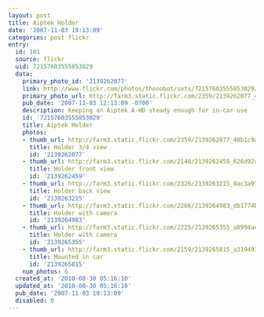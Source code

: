 ```yaml
---
layout: post
title: Aiptek Holder
date: '2007-11-03 19:13:09'
categories: post flickr
entry:
  id: 101
  source: flickr
  uid: 72157603555853029
  data:
    primary_photo_id: '2139262077'
    link: http://www.flickr.com/photos/thenobot/sets/72157603555853029/
    primary_photo_url: http://farm3.static.flickr.com/2359/2139262077_40b1c9a8bb_m.jpg
    pub_date: '2007-11-03 12:13:09 -0700'
    description: Keeping an Aiptek A-HD steady enough for in-car use
    id: '72157603555853029'
    title: Aiptek Holder
    photos:
    - thumb_url: http://farm3.static.flickr.com/2359/2139262077_40b1c9a8bb_s.jpg
      title: Holder 3/4 view
      id: '2139262077'
    - thumb_url: http://farm3.static.flickr.com/2140/2139262459_626d92c687_s.jpg
      title: Holder front view
      id: '2139262459'
    - thumb_url: http://farm3.static.flickr.com/2326/2139263215_8ac3a97a27_s.jpg
      title: Holder back view
      id: '2139263215'
    - thumb_url: http://farm3.static.flickr.com/2266/2139264983_db1774bace_s.jpg
      title: Holder with camera
      id: '2139264983'
    - thumb_url: http://farm3.static.flickr.com/2225/2139265355_a0994ae49b_s.jpg
      title: Holder with camera
      id: '2139265355'
    - thumb_url: http://farm3.static.flickr.com/2159/2139265815_a319493b99_s.jpg
      title: Mounted in car
      id: '2139265815'
    num_photos: 6
  created_at: '2010-08-30 05:16:10'
  updated_at: '2010-08-30 05:16:10'
  pub_date: '2007-11-03 19:13:09'
  disabled: 0
---
```

